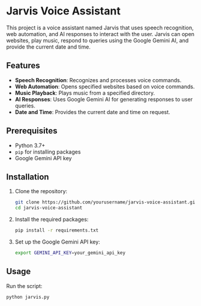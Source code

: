 # Jarvis Voice Assistant

This project is a voice assistant named Jarvis that uses speech recognition, web automation, and AI responses to interact with the user. Jarvis can open websites, play music, respond to queries using the Google Gemini AI, and provide the current date and time.

## Features

- **Speech Recognition**: Recognizes and processes voice commands.
- **Web Automation**: Opens specified websites based on voice commands.
- **Music Playback**: Plays music from a specified directory.
- **AI Responses**: Uses Google Gemini AI for generating responses to user queries.
- **Date and Time**: Provides the current date and time on request.

## Prerequisites

- Python 3.7+
- `pip` for installing packages
- Google Gemini API key

## Installation

1. Clone the repository:
    ```bash
    git clone https://github.com/yourusername/jarvis-voice-assistant.git
    cd jarvis-voice-assistant
    ```

2. Install the required packages:
    ```bash
    pip install -r requirements.txt
    ```

3. Set up the Google Gemini API key:
    ```bash
    export GEMINI_API_KEY=your_gemini_api_key
    ```

## Usage

Run the script:
```bash
python jarvis.py
